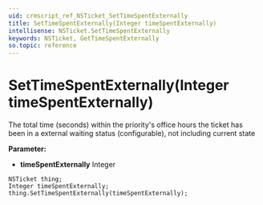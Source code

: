 ```yaml
---
uid: crmscript_ref_NSTicket_SetTimeSpentExternally
title: SetTimeSpentExternally(Integer timeSpentExternally)
intellisense: NSTicket.SetTimeSpentExternally
keywords: NSTicket, GetTimeSpentExternally
so.topic: reference
---
```


# SetTimeSpentExternally(Integer timeSpentExternally)

The total time (seconds) within the priority's office hours the ticket has been in a external waiting status (configurable), not including current state

**Parameter:** 
* **timeSpentExternally** Integer

```crmscript
NSTicket thing;
Integer timeSpentExternally;
thing.SetTimeSpentExternally(timeSpentExternally);
```


